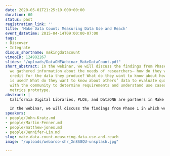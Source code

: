 ```yaml
---
date: 2020-05-01T21:25:10.000+00:00
duration: 60
status: past
registration_link: ''
title: 'Make Data Count: Measuring Data Use and Reach'
event_datetime: 2015-04-14T09:00:00-07:00
tags:
- Discover
- Integrate
disqus_shortname: makingdatacount
vimeoID: 124982267
slides: "/uploads/DataONEWebinar_MakeDataCount.pdf"
short_abstract: In the webinar, we will discuss the findings from Phase 1 in which
  we gathered information about the needs of researchers– how do they want to get
  credit for the data they produce? What do they want to know about how their data
  is used? What do they want to know about others’ data to evaluate quality? We connected
  with the community to determine requirements and understand use cases for the data-level
  metrics prototype.
abstract: |-
  California Digital Libraries, PLOS, and DataONE are partners in Make Data Count ([https://makedatacount.org/](https://makedatacount.org/ "https://makedatacount.org/")), an NSF-funded project to design and develop metrics that track and measure data use, i.e. “data-level metrics” (DLMs). DLMs are a multi-dimensional suite of indicators, measuring the broad range of activity surrounding the reach and use of data as a research output.

  In the webinar, we will discuss the findings from Phase 1 in which we gathered information about the needs of researchers– how do they want to get credit for the data they produce? What do they want to know about how their data is used? What do they want to know about others’ data to evaluate quality? We connected with the community to determine requirements and understand use cases for the data-level metrics prototype. We will also demo the latest from our working prototype and share the initial results (usage, citations, scholarly references and mentions, social media, etc.) collected on datasets from DataONE member repositories.
speakers:
- people/John-Kratz.md
- people/Martin-Fenner.md
- people/matthew-jones.md
- people/Jennifer-Lin.md
slug: make-data-count-measuring-data-use-and-reach
image: "/uploads/webaroo-shr_Xn8S8QU-unsplash.jpg"

---
```

